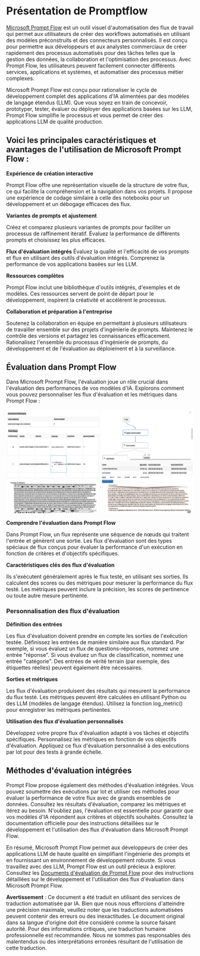 # **Présentation de Promptflow**

[Microsoft Prompt Flow](https://microsoft.github.io/promptflow/index.html?WT.mc_id=aiml-138114-kinfeylo) est un outil visuel d'automatisation des flux de travail qui permet aux utilisateurs de créer des workflows automatisés en utilisant des modèles préconstruits et des connecteurs personnalisés. Il est conçu pour permettre aux développeurs et aux analystes commerciaux de créer rapidement des processus automatisés pour des tâches telles que la gestion des données, la collaboration et l'optimisation des processus. Avec Prompt Flow, les utilisateurs peuvent facilement connecter différents services, applications et systèmes, et automatiser des processus métier complexes.

Microsoft Prompt Flow est conçu pour rationaliser le cycle de développement complet des applications d'IA alimentées par des modèles de langage étendus (LLM). Que vous soyez en train de concevoir, prototyper, tester, évaluer ou déployer des applications basées sur les LLM, Prompt Flow simplifie le processus et vous permet de créer des applications LLM de qualité production.

## Voici les principales caractéristiques et avantages de l'utilisation de Microsoft Prompt Flow :

**Expérience de création interactive**

Prompt Flow offre une représentation visuelle de la structure de votre flux, ce qui facilite la compréhension et la navigation dans vos projets.
Il propose une expérience de codage similaire à celle des notebooks pour un développement et un débogage efficaces des flux.

**Variantes de prompts et ajustement**

Créez et comparez plusieurs variantes de prompts pour faciliter un processus de raffinement itératif. Évaluez la performance de différents prompts et choisissez les plus efficaces.

**Flux d'évaluation intégrés**
Évaluez la qualité et l'efficacité de vos prompts et flux en utilisant des outils d'évaluation intégrés.
Comprenez la performance de vos applications basées sur les LLM.

**Ressources complètes**

Prompt Flow inclut une bibliothèque d'outils intégrés, d'exemples et de modèles. Ces ressources servent de point de départ pour le développement, inspirent la créativité et accélèrent le processus.

**Collaboration et préparation à l'entreprise**

Soutenez la collaboration en équipe en permettant à plusieurs utilisateurs de travailler ensemble sur des projets d'ingénierie de prompts.
Maintenez le contrôle des versions et partagez les connaissances efficacement. Rationalisez l'ensemble du processus d'ingénierie de prompts, du développement et de l'évaluation au déploiement et à la surveillance.

## Évaluation dans Prompt Flow 

Dans Microsoft Prompt Flow, l'évaluation joue un rôle crucial dans l'évaluation des performances de vos modèles d'IA. Explorons comment vous pouvez personnaliser les flux d'évaluation et les métriques dans Prompt Flow :

![PFVizualise](../../../../translated_images/pfvisualize.e96398930e67b609687d11081caa625eb4313ff62e91998913a9df3cee641688.fr.png)

**Comprendre l'évaluation dans Prompt Flow**

Dans Prompt Flow, un flux représente une séquence de nœuds qui traitent l'entrée et génèrent une sortie. Les flux d'évaluation sont des types spéciaux de flux conçus pour évaluer la performance d'un exécution en fonction de critères et d'objectifs spécifiques.

**Caractéristiques clés des flux d'évaluation**

Ils s'exécutent généralement après le flux testé, en utilisant ses sorties. Ils calculent des scores ou des métriques pour mesurer la performance du flux testé. Les métriques peuvent inclure la précision, les scores de pertinence ou toute autre mesure pertinente.

### Personnalisation des flux d'évaluation

**Définition des entrées**

Les flux d'évaluation doivent prendre en compte les sorties de l'exécution testée. Définissez les entrées de manière similaire aux flux standard.
Par exemple, si vous évaluez un flux de questions-réponses, nommez une entrée "réponse". Si vous évaluez un flux de classification, nommez une entrée "catégorie". Des entrées de vérité terrain (par exemple, des étiquettes réelles) peuvent également être nécessaires.

**Sorties et métriques**

Les flux d'évaluation produisent des résultats qui mesurent la performance du flux testé. Les métriques peuvent être calculées en utilisant Python ou des LLM (modèles de langage étendus). Utilisez la fonction log_metric() pour enregistrer les métriques pertinentes.

**Utilisation des flux d'évaluation personnalisés**

Développez votre propre flux d'évaluation adapté à vos tâches et objectifs spécifiques. Personnalisez les métriques en fonction de vos objectifs d'évaluation.
Appliquez ce flux d'évaluation personnalisé à des exécutions par lot pour des tests à grande échelle.

## Méthodes d'évaluation intégrées

Prompt Flow propose également des méthodes d'évaluation intégrées.
Vous pouvez soumettre des exécutions par lot et utiliser ces méthodes pour évaluer la performance de votre flux avec de grands ensembles de données.
Consultez les résultats d'évaluation, comparez les métriques et itérez au besoin.
N'oubliez pas, l'évaluation est essentielle pour garantir que vos modèles d'IA répondent aux critères et objectifs souhaités. Consultez la documentation officielle pour des instructions détaillées sur le développement et l'utilisation des flux d'évaluation dans Microsoft Prompt Flow.

En résumé, Microsoft Prompt Flow permet aux développeurs de créer des applications LLM de haute qualité en simplifiant l'ingénierie des prompts et en fournissant un environnement de développement robuste. Si vous travaillez avec des LLM, Prompt Flow est un outil précieux à explorer. Consultez les [Documents d'évaluation de Prompt Flow](https://learn.microsoft.com/azure/machine-learning/prompt-flow/how-to-develop-an-evaluation-flow?view=azureml-api-2?WT.mc_id=aiml-138114-kinfeylo) pour des instructions détaillées sur le développement et l'utilisation des flux d'évaluation dans Microsoft Prompt Flow.

**Avertissement** :
Ce document a été traduit en utilisant des services de traduction automatisée par IA. Bien que nous nous efforcions d'atteindre une précision maximale, veuillez noter que les traductions automatisées peuvent contenir des erreurs ou des inexactitudes. Le document original dans sa langue d'origine doit être considéré comme la source faisant autorité. Pour des informations critiques, une traduction humaine professionnelle est recommandée. Nous ne sommes pas responsables des malentendus ou des interprétations erronées résultant de l'utilisation de cette traduction.